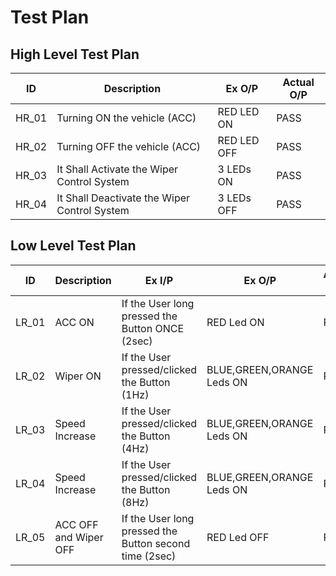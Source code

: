 # Test Plan
## High Level Test Plan
|  ID  |             Description           |    Ex O/P   |  Actual O/P   |
|------|-----------------------------------|-------------|---------------|
|HR_01 | Turning ON the vehicle (ACC)  | RED LED ON |  PASS  |
|HR_02 | Turning OFF the vehicle (ACC)                      | RED LED OFF |  PASS  |
|HR_03 | It Shall Activate the Wiper Control System         | 3 LEDs ON |  PASS  |
|HR_04 | It Shall Deactivate the Wiper Control System      | 3 LEDs OFF |  PASS  |

## Low Level Test Plan 
|  ID  |   Description   |             Ex I/P                          |    Ex O/P   |   Actual O/P   |
|------|-----------------|--------------------------------------------------|-------------|------------|
|LR_01 |ACC ON |  If the User long pressed the Button ONCE (2sec) | RED Led ON                             | PASS |
|LR_02 |Wiper ON |  If the User pressed/clicked the Button (1Hz) | BLUE,GREEN,ORANGE Leds ON                 | PASS |
|LR_03 |Speed Increase |  If the User pressed/clicked the Button (4Hz) | BLUE,GREEN,ORANGE Leds ON                                 | PASS|
|LR_04 |Speed Increase |  If the User pressed/clicked the Button (8Hz) | BLUE,GREEN,ORANGE Leds ON                  | PASS |
|LR_05 |ACC OFF and Wiper OFF |  If the User long pressed the Button second time (2sec) | RED Led OFF                  | PASS |                             
